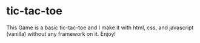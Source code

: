 # tic-tac-toe

This Game is a basic tic-tac-toe and I make it with html, css, and javascript (vanilla) without any framework on it. Enjoy!
